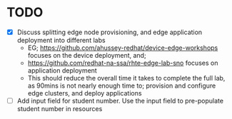 # TODO
- [X] Discuss splitting edge node provisioning, and edge application deployment into different labs
    - EG; https://github.com/ahussey-redhat/device-edge-workshops focuses on the device deployment, and;
    - https://github.com/redhat-na-ssa/rhte-edge-lab-sno focuses on application deployment
    - This should reduce the overall time it takes to complete the full lab, as 90mins is not nearly enough time to; provision and configure edge clusters, and deploy applications
- [ ] Add input field for student number. Use the input field to pre-populate student number in resources